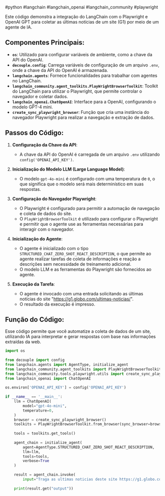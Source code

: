 #python #langchain #langchain_openai #langchain_community #playwright

Este código demonstra a integração do LangChain com o Playwright e OpenAI GPT para coletar as últimas notícias de um site (G1) por meio de um agente de IA.

## Componentes Principais:
- **`os`**: Utilizado para configurar variáveis de ambiente, como a chave da API do OpenAI.
- **`decouple.config`**: Carrega variáveis de configuração de um arquivo `.env`, onde a chave da API do OpenAI é armazenada.
- **`langchain.agents`**: Fornece funcionalidades para trabalhar com agentes no LangChain.
- **`langchain_community.agent_toolkits.PlayWrightBrowserToolkit`**: Toolkit do LangChain para utilizar o Playwright, que permite controlar o navegador e coletar dados.
- **`langchain_openai.ChatOpenAI`**: Interface para a OpenAI, configurando o modelo GPT-4 mini.
- **`create_sync_playwright_browser`**: Função que cria uma instância do navegador Playwright para realizar a navegação e extração de dados.

## Passos do Código:

1. **Configuração da Chave da API**:
   - A chave da API do OpenAI é carregada de um arquivo `.env` utilizando `config('OPENAI_API_KEY')`.

2. **Inicialização do Modelo LLM (Large Language Model)**:
   - O modelo `gpt-4o-mini` é configurado com uma temperatura de `0`, o que significa que o modelo será mais determinístico em suas respostas.

3. **Configuração do Navegador Playwright**:
   - O Playwright é configurado para permitir a automação de navegação e coleta de dados do site.
   - O `PlayWrightBrowserToolkit` é utilizado para configurar o Playwright e permitir que o agente use as ferramentas necessárias para interagir com o navegador.

4. **Inicialização do Agente**:
   - O agente é inicializado com o tipo `STRUCTURED_CHAT_ZERO_SHOT_REACT_DESCRIPTION`, o que permite ao agente realizar tarefas de coleta de informações e reação a descrições sem necessidade de treinamento adicional.
   - O modelo LLM e as ferramentas do Playwright são fornecidos ao agente.

5. **Execução da Tarefa**:
   - O agente é invocado com uma entrada solicitando as últimas notícias do site "https://g1.globo.com/ultimas-noticias/".
   - O resultado da execução é impresso.

## Função do Código:
Esse código permite que você automatize a coleta de dados de um site, utilizando IA para interpretar e gerar respostas com base nas informações extraídas da web.


```python 
import os  
  
from decouple import config  
from langchain.agents import AgentType, initialize_agent  
from langchain_community.agent_toolkits import PlayWrightBrowserToolkit  
from langchain_community.tools.playwright.utils import create_sync_playwright_browser  
from langchain_openai import ChatOpenAI  
  
os.environ['OPENAI_API_KEY'] = config('OPENAI_API_KEY')  
  
if __name__ == '__main__':  
    llm = ChatOpenAI(  
        model="gpt-4o-mini",  
        temperature=0,  
    )  
    browser = create_sync_playwright_browser()  
    toolkits = PlayWrightBrowserToolkit.from_browser(sync_browser=browser)  
  
    tools = toolkits.get_tools()  
  
    agent_chain = initialize_agent(  
        agent=AgentType.STRUCTURED_CHAT_ZERO_SHOT_REACT_DESCRIPTION,  
        llm=llm,  
        tools=tools,  
        verbose=True  
    )  
  
    result = agent_chain.invoke(  
        input="Traga as ultimas noticias deste site https://g1.globo.com/ultimas-noticias/,")  
  
    print(result.get("output"))
    